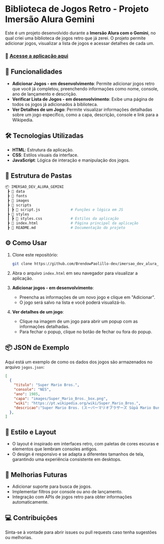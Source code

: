 # Biblioteca de Jogos Retro - Projeto Imersão Alura Gemini

Este é um projeto desenvolvido durante a **Imersão Alura com o Gemini**, no qual criei uma biblioteca de jogos retro que já zerei. O projeto permite adicionar jogos, visualizar a lista de jogos e acessar detalhes de cada um.
### 🚀 [Acesse a aplicação aqui](https://imersao-dev-alura-gemini-bebbg8cn5-brendow-paolillos-projects.vercel.app/)


## 🚀 Funcionalidades

- **Adicionar Jogos - em desenvolvimento**: Permite adicionar jogos retro que você já completou, preenchendo informações como nome, console, ano de lançamento e descrição.
- **Verificar Lista de Jogos - em desenvolvimento**: Exibe uma página de todos os jogos já adicionados à biblioteca.
- **Ver Detalhes de um Jogo**: Permite visualizar informações detalhadas sobre um jogo específico, como a capa, descrição, console e link para a Wikipedia.

## 🛠️ Tecnologias Utilizadas

- **HTML**: Estrutura da aplicação.
- **CSS**: Estilos visuais da interface.
- **JavaScript**: Lógica de interação e manipulação dos jogos.
  
## 📂 Estrutura de Pastas

```bash
📦 IMERSAO_DEV_ALURA_GEMINI
 ┣ 📂 data
 ┣ 📂 fonts
 ┣ 📂 images
 ┣ 📂 scripts
 ┃ ┣ 📄 script.js              # Funções e lógica em JS
 ┣ 📂 styles
 ┃ ┣ 📄 styles.css             # Estilos da aplicação
 ┣ 📄 index.html               # Página principal da aplicação
 ┣ 📄 README.md                # Documentação do projeto
```

## ⚙️ Como Usar

1. Clone este repositório:
   ```bash
   git clone https://github.com/BrendowPaolillo-dev/imersao_dev_alura_gemini.git
   ```
2. Abra o arquivo `index.html` em seu navegador para visualizar a aplicação.

3. **Adicionar jogos - em desenvolvimento**:
   - Preencha as informações de um novo jogo e clique em "Adicionar".
   - O jogo será salvo na lista e você poderá visualizá-lo.

4. **Ver detalhes de um jogo**:
   - Clique na imagem de um jogo para abrir um popup com as informações detalhadas.
   - Para fechar o popup, clique no botão de fechar ou fora do popup.

## 📦 JSON de Exemplo

Aqui está um exemplo de como os dados dos jogos são armazenados no arquivo `jogos.json`:

```json
[
  {
    "titulo": "Super Mario Bros.",
    "console": "NES",
    "ano": 1985,
    "capa": "images/Super_Mario_Bros._box.png",
    "wiki": "https://pt.wikipedia.org/wiki/Super_Mario_Bros.",
    "descricao":"Super Mario Bros. (スーパーマリオブラザーズ Sūpā Mario Burazāzu?) é um jogo eletrônico de plataforma desenvolvido pela Nintendo Research & Development 4 e publicado pela Nintendo para o Famicom em 1985 no Japão e para o Nintendo Entertainment System (NES) em 1985 e 1987 na América do Norte e Europa, respectivamente. É o sucessor do jogo de arcade Mario Bros., de 1983. Os jogadores controlam Mario, ou seu irmão Luigi no modo multijogador, enquanto viajam pelo Reino Cogumelo para resgatar a Princesa Peach de Bowser. Eles devem percorrer os mundos em uma visão em rolagem lateral, evitando perigos como inimigos e buracos com a ajuda de potencializadores como o Supercogumelo, Flor de Fogo e Superestrela."
  },
]
```

## 🎨 Estilo e Layout

- O layout é inspirado em interfaces retro, com paletas de cores escuras e elementos que lembram consoles antigos.
- O design é responsivo e se adapta a diferentes tamanhos de tela, garantindo uma experiência consistente em desktops.

## 📝 Melhorias Futuras

- Adicionar suporte para busca de jogos.
- Implementar filtros por console ou ano de lançamento.
- Integração com APIs de jogos retro para obter informações automaticamente.

## 💻 Contribuições

Sinta-se à vontade para abrir issues ou pull requests caso tenha sugestões ou melhorias.


